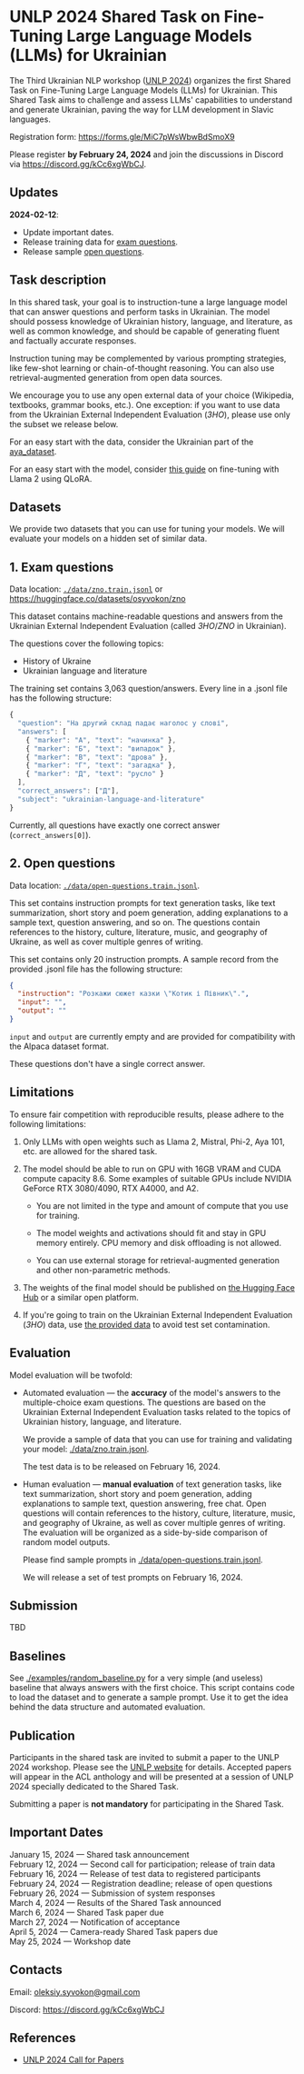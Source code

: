 UNLP 2024 Shared Task on Fine-Tuning Large Language Models (LLMs) for Ukrainian
===============================================================================

The Third Ukrainian NLP workshop ([UNLP 2024](https://unlp.org.ua/))
organizes the first Shared Task on Fine-Tuning Large Language Models
(LLMs) for Ukrainian. This Shared Task aims to challenge and assess
LLMs' capabilities to understand and generate Ukrainian, paving the way
for LLM development in Slavic languages.

Registration form: https://forms.gle/MiC7pWsWbwBdSmoX9

Please register **by February 24, 2024** and join the discussions in Discord
via https://discord.gg/kCc6xgWbCJ.

Updates
-------

**2024-02-12**:

* Update important dates.
* Release training data for [exam questions](./data/zno.train.jsonl).
* Release sample [open questions](./data/open-questions.train.jsonl).

Task description
----------------

In this shared task, your goal is to instruction-tune a large language
model that can answer questions and perform tasks in Ukrainian. The
model should possess knowledge of Ukrainian history, language, and
literature, as well as common knowledge, and should be capable of
generating fluent and factually accurate responses.

Instruction tuning may be complemented by various prompting strategies,
like few-shot learning or chain-of-thought reasoning. You can also use
retrieval-augmented generation from open data sources.

We encourage you to use any open external data of your choice
(Wikipedia, textbooks, grammar books, etc.). One exception: if you want
to use data from the Ukrainian External Independent Evaluation (_ЗНО_),
please use only the subset we release below.

For an easy start with the data, consider the Ukrainian part of
the [aya_dataset](https://huggingface.co/datasets/CohereForAI/aya_dataset).

For an easy start with the model, consider [this guide](https://www.kaggle.com/code/philculliton/fine-tuning-with-llama-2-qlora) on fine-tuning with
Llama 2 using QLoRA.

Datasets
--------

We provide two datasets that you can use for tuning your models.
We will evaluate your models on a hidden set of similar data.

## 1. Exam questions

Data location: [`./data/zno.train.jsonl`](./data/zno.train.jsonl) or
https://huggingface.co/datasets/osyvokon/zno

This dataset contains machine-readable questions and answers from the
Ukrainian External Independent Evaluation (called _ЗНО_/_ZNO_ in Ukrainian).

The questions cover the following topics:
- History of Ukraine
- Ukrainian language and literature

The training set contains 3,063 question/answers. Every line in a .jsonl file
has the following structure:

```js
{
  "question": "На другий склад падає наголос у слові",
  "answers": [
    { "marker": "А", "text": "начинка" },
    { "marker": "Б", "text": "випадок" },
    { "marker": "В", "text": "дрова" },
    { "marker": "Г", "text": "загадка" },
    { "marker": "Д", "text": "русло" }
  ],
  "correct_answers": ["Д"],
  "subject": "ukrainian-language-and-literature"
}
```

Currently, all questions have exactly one correct answer (`correct_answers[0]`).


## 2. Open questions

Data location: [`./data/open-questions.train.jsonl`](./data/open-questions.train.jsonl).

This set contains instruction prompts for text generation tasks,
like text summarization, short story and poem generation, adding
explanations to a sample text, question answering, and so on.
The questions contain references to the history, culture, literature,
music, and geography of Ukraine, as well as cover multiple genres of
writing.

This set contains only 20 instruction prompts. A sample record from
the provided .jsonl file has the following structure:

```json
{
  "instruction": "Розкажи сюжет казки \"Котик і Півник\".",
  "input": "",
  "output": ""
}
```

`input` and `output` are currently empty and are provided for compatibility
with the Alpaca dataset format.

These questions don't have a single correct answer.


Limitations
-----------

To ensure fair competition with reproducible results, please adhere to
the following limitations:

1.  Only LLMs with open weights such as Llama 2, Mistral, Phi-2, Aya 101, etc.
    are allowed for the shared task.

2.  The model should be able to run on GPU with 16GB VRAM and CUDA
    compute capacity 8.6. Some examples of suitable GPUs include NVIDIA
    GeForce RTX 3080/4090, RTX A4000, and A2.

    - You are not limited in the type and amount of compute that you use for
      training.

    - The model weights and activations should fit and stay in GPU memory
      entirely. CPU memory and disk offloading is not allowed.

    - You can use external storage for retrieval-augmented generation and
      other non-parametric methods.

3.  The weights of the final model should be published on [the Hugging
    Face Hub](https://huggingface.co/) or a similar open platform.

4.  If you're going to train on the Ukrainian External Independent Evaluation
    (_ЗНО_) data, use [the provided data](./data/zno.train.jsonl) to avoid
    test set contamination.


Evaluation
----------

Model evaluation will be twofold:

-   Automated evaluation — the **accuracy** of the model's answers to
    the multiple-choice exam questions. The questions are based on the
    Ukrainian External Independent Evaluation tasks related to the topics of
    Ukrainian history, language, and literature.

    We provide a sample of data that you can use for training and
    validating your model: [./data/zno.train.jsonl](./data/zno.train.jsonl).

    The test data is to be released on February 16, 2024.

-   Human evaluation — **manual evaluation** of text generation tasks,
    like text summarization, short story and poem generation, adding
    explanations to sample text, question answering, free chat. Open
    questions will contain references to the history, culture, literature,
    music, and geography of Ukraine, as well as cover multiple genres of
    writing. The evaluation will be organized as a side-by-side comparison
    of random model outputs.

    Please find sample prompts in [./data/open-questions.train.jsonl](./data/open-questions.train.jsonl).

    We will release a set of test prompts on February 16, 2024.


Submission
----------

TBD

Baselines
---------

See [./examples/random_baseline.py](./examples/random_baseline.py) for
a very simple (and useless) baseline that always answers with the first
choice. This script contains code to load the dataset and to generate a
sample prompt. Use it to get the idea behind the data structure and
automated evaluation.

Publication
-----------

Participants in the shared task are invited to submit a paper to the
UNLP 2024 workshop. Please see the [UNLP website](https://unlp.org.ua/)
for details. Accepted papers will appear in the ACL anthology and will
be presented at a session of UNLP 2024 specially dedicated to the Shared
Task.

Submitting a paper is **not mandatory** for participating in the Shared
Task.

Important Dates
---------------

January 15, 2024 — Shared task announcement\
February 12, 2024 — Second call for participation; release of train data\
February 16, 2024 — Release of test data to registered participants\
February 24, 2024 — Registration deadline; release of open questions\
February 26, 2024 — Submission of system responses\
March 4, 2024 — Results of the Shared Task announced\
March 6, 2024 — Shared Task paper due\
March 27, 2024 — Notification of acceptance\
April 5, 2024 — Camera-ready Shared Task papers due\
May 25, 2024 — Workshop date

Contacts
--------

Email: oleksiy.syvokon@gmail.com

Discord: https://discord.gg/kCc6xgWbCJ

References
----------

- [UNLP 2024 Call for Papers](https://unlp.org.ua/call-for-papers/)
